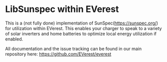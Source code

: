 # LibSunspec within EVerest

This is a (not fully done) implementation of SunSpec(https://sunspec.org/) for utilization within EVerest. This enables your charger to speak to a variety of solar inverters and home batteries to optimize local energy utilization if enabled.

All documentation and the issue tracking can be found in our main repository here: https://github.com/EVerest/everest
